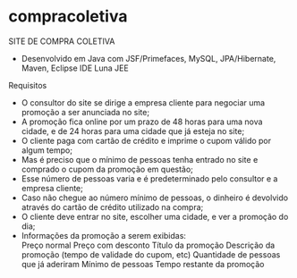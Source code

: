 # compracoletiva
SITE DE COMPRA COLETIVA 

- Desenvolvido em Java com JSF/Primefaces, MySQL, JPA/Hibernate, Maven, Eclipse IDE Luna JEE

Requisitos
-  O  consultor  do  site  se  dirige  a  empresa  cliente  para  negociar  uma  promoção  a  ser anunciada no site; 
- A promoção fica online por um prazo de 48 horas para uma nova cidade, e de 24 horas para uma cidade que já esteja no site; 
- O cliente paga com cartão de crédito e imprime o cupom válido por algum tempo; 
- Mas é preciso que o mínimo de pessoas tenha entrado no site e comprado o cupom da promoção em questão;
- Esse número de pessoas varia e é predeterminado pelo consultor e a empresa cliente; 
-  Caso  não  chegue  ao  número  mínimo  de  pessoas,  o  dinheiro  é  devolvido  através  do cartão de crédito utilizado na compra;  
- O cliente deve entrar no site, escolher uma cidade, e ver a promoção do dia; 
- Informações da promoção a serem exibidas:  
Preço normal
Preço com desconto
Título da promoção
Descrição da promoção (tempo de validade do cupom, etc)
Quantidade de pessoas que já aderiram
Mínimo de pessoas
Tempo restante da promoção
